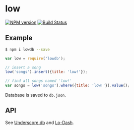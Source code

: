 # low

[![NPM version](https://badge.fury.io/js/lowdb.png)](http://badge.fury.io/js/lowdb)
[![Build Status](https://travis-ci.org/typicode/lowdb.png)](https://travis-ci.org/typicode/lowdb)

## Example

```bash
$ npm i lowdb --save
```

```javascript
var low = require('lowdb');

// insert a song
low('songs').insert({title: 'low!'});

// find all songs named 'low!'
var songs = low('songs').where({title: 'low!'}).value();
```

Database is saved to `db.json`.

## API

See [Underscore.db](https://github.com/typicode/underscore.db) and [Lo-Dash](http://lodash.com/docs).
